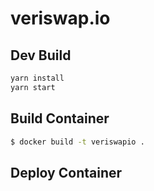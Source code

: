 # veriswap.io

## Dev Build

``` sh
yarn install
yarn start
```

## Build Container

``` sh
$ docker build -t veriswapio .
```

## Deploy Container

``` sh

```